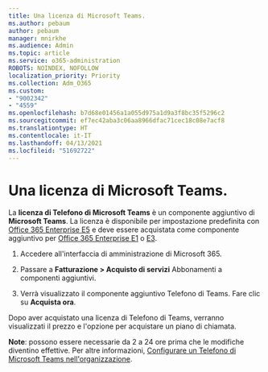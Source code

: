 ```yaml
---
title: Una licenza di Microsoft Teams.
ms.author: pebaum
author: pebaum
manager: mnirkhe
ms.audience: Admin
ms.topic: article
ms.service: o365-administration
ROBOTS: NOINDEX, NOFOLLOW
localization_priority: Priority
ms.collection: Adm_O365
ms.custom:
- "9002342"
- "4559"
ms.openlocfilehash: b7d68e01456a1a055d975a1d9a3f8bc35f5296c2
ms.sourcegitcommit: ef7ec42aba3c06aa8966dfac71cec18c08e7acf8
ms.translationtype: HT
ms.contentlocale: it-IT
ms.lasthandoff: 04/13/2021
ms.locfileid: "51692722"
---
```

# <a name="microsoft-teams-phone-license"></a>Una licenza di Microsoft Teams.

La **licenza di Telefono di Microsoft Teams** è un componente aggiuntivo di **Microsoft Teams**. La licenza è disponibile per impostazione predefinita con [Office 365 Enterprise E5](https://www.microsoft.com/microsoft-365/business/office-365-enterprise-e5-business-software?rtc=1&activetab=pivot%3aoverviewtab) e deve essere acquistata come componente aggiuntivo per [Office 365 Enterprise E1](https://products.office.com/business/office-365-enterprise-e1-business-software) o [E3](https://products.office.com/business/office-365-enterprise-e3-business-software).

1. Accedere all'interfaccia di amministrazione di Microsoft 365.

2. Passare a **Fatturazione > Acquisto di servizi** Abbonamenti a componenti aggiuntivi. 

3. Verrà visualizzato il componente aggiuntivo Telefono di Teams. Fare clic su **Acquista ora**.

Dopo aver acquistato una licenza di Telefono di Teams, verranno visualizzati il prezzo e l'opzione per acquistare un piano di chiamata.

**Note**: possono essere necessarie da 2 a 24 ore prima che le modifiche diventino effettive. Per altre informazioni, [Configurare un Telefono di Microsoft Teams nell'organizzazione](https://docs.microsoft.com/MicrosoftTeams/setting-up-your-phone-system). 

